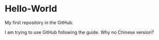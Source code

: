 # Hello-World
My first repository in the GitHub.

I am trying to use GitHub following the guide. Why no Chinese version?
